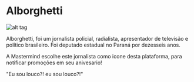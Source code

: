 # Alborghetti

![alt tag](https://upload.wikimedia.org/wikipedia/pt/0/03/LuizCarlosAlborghetti.jpg)

Alborghetti, foi um jornalista policial, radialista, apresentador de televisão e político brasileiro. Foi deputado estadual no Paraná por dezesseis anos.

A Mastermind escolhe este jornalista como icone desta plataforma, para notificar promoções em seu anivesario!

"Eu sou louco?! eu sou louco?!"
